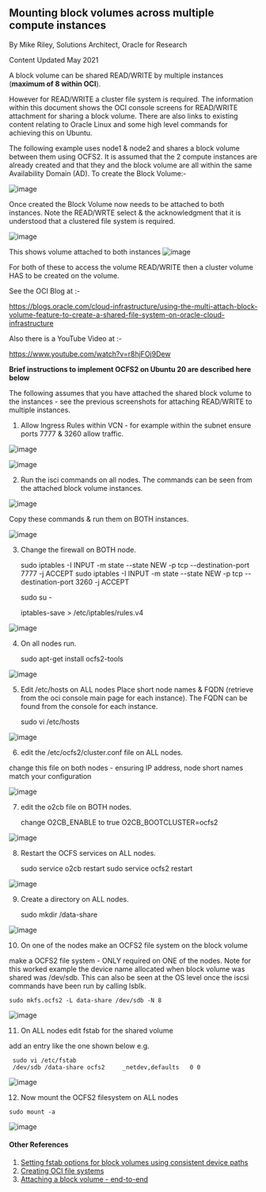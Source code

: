 ## Mounting block volumes across multiple compute instances

By Mike Riley, Solutions Architect, Oracle for Research

Content Updated May 2021

A block volume can be shared READ/WRITE by multiple instances (**maximum of 8 within OCI**). 

However for READ/WRITE a cluster file system is required.  The information within this document  shows the OCI console screens for READ/WRITE attachment for sharing a block volume. There are also links to existing content relating to Oracle Linux and some high level commands for achieving this on Ubuntu.

The following example uses node1 & node2 and shares a block volume between them using OCFS2.
It is assumed that the 2 compute instances are already created and that they and the block volume are all within the same Availability Domain (AD). 
To create the Block Volume:-

![image](https://user-images.githubusercontent.com/74327135/118629234-4e98a900-b7c5-11eb-8139-eac760dfaaad.png)

Once created the Block Volume now needs to be attached to both instances.
Note the READ/WRTE select & the acknowledgment that it is understood that a clustered file system is required.

![image](https://user-images.githubusercontent.com/74327135/118629411-7556df80-b7c5-11eb-85cc-c6a67c00f238.png)


This shows volume attached to both instances 
![image](https://user-images.githubusercontent.com/74327135/118629518-915a8100-b7c5-11eb-94d2-aaab42d77df5.png)

For both of these to access the volume READ/WRITE then a cluster volume HAS to be created on the volume.

See the OCI Blog at :- 

https://blogs.oracle.com/cloud-infrastructure/using-the-multi-attach-block-volume-feature-to-create-a-shared-file-system-on-oracle-cloud-infrastructure

Also there is a YouTube Video at :- 

https://www.youtube.com/watch?v=r8hjFOj9Dew


**Brief instructions to implement OCFS2 on Ubuntu 20 are described here below**

The following assumes that you have attached the shared block volume to the instances - see the previous screenshots for attaching READ/WRITE to multiple instances.

1.  Allow Ingress Rules within VCN - for example within the subnet ensure ports 7777 & 3260 allow traffic.

![image](https://user-images.githubusercontent.com/74327135/118629846-e39ba200-b7c5-11eb-9884-80398fc695ec.png)


![image](https://user-images.githubusercontent.com/74327135/118629963-fe6e1680-b7c5-11eb-8ff0-ec5b74407c25.png)

2.  Run the isci commands on all nodes. The commands can be seen from the attached block volume instances.

![image](https://user-images.githubusercontent.com/74327135/118630100-2493b680-b7c6-11eb-9be1-006a313bc52a.png)

Copy these commands & run them on BOTH instances.

![image](https://user-images.githubusercontent.com/74327135/118630197-3aa17700-b7c6-11eb-893c-9cf5e0392368.png)

3.  Change the firewall on BOTH node.

    sudo iptables -I INPUT -m state --state NEW -p tcp --destination-port 7777 -j ACCEPT
    sudo iptables -I INPUT -m state --state NEW -p tcp --destination-port 3260 -j ACCEPT

    sudo su - 

    iptables-save > /etc/iptables/rules.v4

![image](https://user-images.githubusercontent.com/74327135/118630531-818f6c80-b7c6-11eb-864e-32f64ea8b77c.png)

4.  On all nodes run.

    sudo apt-get install ocfs2-tools

![image](https://user-images.githubusercontent.com/74327135/118630617-9835c380-b7c6-11eb-8150-115e39dde5f2.png)

5.  Edit /etc/hosts on ALL nodes
 Place short node names & FQDN (retrieve from the oci console main page for each instance). The FQDN can be found from the console for each instance.

    sudo vi /etc/hosts

![image](https://user-images.githubusercontent.com/74327135/118630697-b00d4780-b7c6-11eb-8b02-97a9947f6857.png)

6.  edit the /etc/ocfs2/cluster.conf file on ALL nodes.

change this file on both nodes - ensuring IP address, node short names match your configuration

![image](https://user-images.githubusercontent.com/74327135/118630783-c3201780-b7c6-11eb-9c4c-0e8ab062c7a5.png)

7.  edit the o2cb file on BOTH nodes.

    change 
    O2CB_ENABLE to true
    O2CB_BOOTCLUSTER=ocfs2
  
![image](https://user-images.githubusercontent.com/74327135/118630868-d92dd800-b7c6-11eb-93ec-58ee2466e2d6.png)

8.  Restart the OCFS services on ALL nodes.

    sudo service o2cb restart
    sudo service ocfs2 restart

![image](https://user-images.githubusercontent.com/74327135/118630930-ecd93e80-b7c6-11eb-80b7-f9a041f76bd5.png)

9.  Create  a directory on ALL nodes.

    sudo mkdir /data-share

![image](https://user-images.githubusercontent.com/74327135/118631025-04182c00-b7c7-11eb-9bee-d9c198d9a53e.png)

10.  On one of the nodes make an OCFS2 file system on the block volume

make a OCFS2 file system - ONLY required on ONE of the nodes.
Note for this worked example the device name allocated when block volume was shared was /dev/sdb. 
This can also be seen at the OS level once the iscsi commands have been run by calling lsblk.

    sudo mkfs.ocfs2 -L data-share /dev/sdb -N 8

![image](https://user-images.githubusercontent.com/74327135/118631093-15613880-b7c7-11eb-9a1d-ae9e0366db0a.png)

11.  On ALL nodes edit fstab for the shared volume

add an entry like the one shown below e.g.

     sudo vi /etc/fstab
     /dev/sdb /data-share ocfs2     _netdev,defaults   0 0

![image](https://user-images.githubusercontent.com/74327135/118631208-2ad66280-b7c7-11eb-8342-41ea00380ee6.png)


12.  Now mount the OCFS2 filesystem on ALL nodes

    sudo mount -a

![image](https://user-images.githubusercontent.com/74327135/118631318-46416d80-b7c7-11eb-80aa-5cd0463e3b19.png)




#### Other References

1.  [Setting fstab options for block volumes using consistent device paths](https://docs.cloud.oracle.com/en-us/iaas/Content/Block/References/fstaboptionsconsistentdevicepaths.htm)
2. [Creating OCI file systems](https://unix.stackexchange.com/questions/395777/how-to-clear-ext4-filesystem-of-partition-in-arch)
3. [Attaching a block volume - end-to-end](https://oracledbwr.com/oracle-gen2-cloud-attaching-a-block-volume-to-an-instance/)
